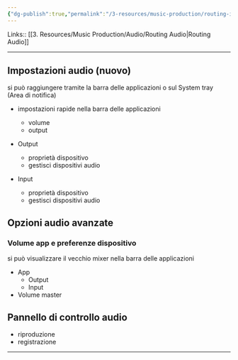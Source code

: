 ```yaml
---
{"dg-publish":true,"permalink":"/3-resources/music-production/routing-impostazione-audio-windows/"}
---
```


Links:: [[3. Resources/Music Production/Audio/Routing Audio\|Routing Audio]]

---
## Impostazioni audio (nuovo)

si può raggiungere tramite la barra delle applicazioni o sul System tray (Area di notifica)

- impostazioni rapide nella barra delle applicazioni 
	- volume
	- output

- Output
	- proprietà dispositivo
	- gestisci dispositivi audio
- Input
	- proprietà dispositivo
	- gestisci dispositivi audio

## Opzioni audio avanzate

### Volume app e preferenze dispositivo

si può visualizzare il vecchio mixer nella barra delle applicazioni

- App 
	- Output
	- Input
- Volume master


## Pannello di controllo audio

- riproduzione
- registrazione


---
